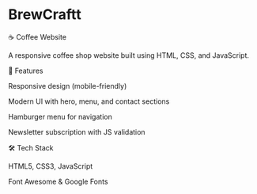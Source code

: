 # BrewCraftt
☕ Coffee Website

A responsive coffee shop website built using HTML, CSS, and JavaScript.

🚀 Features

Responsive design (mobile-friendly)

Modern UI with hero, menu, and contact sections

Hamburger menu for navigation

Newsletter subscription with JS validation

🛠️ Tech Stack

HTML5, CSS3, JavaScript

Font Awesome & Google Fonts
